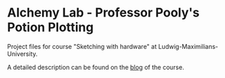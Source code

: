 # Alchemy Lab - Professor Pooly's Potion Plotting

Project files for course "Sketching with hardware" at Ludwig-Maximilians-University.

A detailed description can be found on the [blog](https://blog.medien.ifi.lmu.de/swh/2016/08/10/the-alchemy-lab/) of the course.
